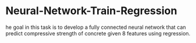 # Neural-Network-Train-Regression
he goal in this task is to develop a fully connected neural network that can predict compressive strength of concrete given 8 features using regression. 
